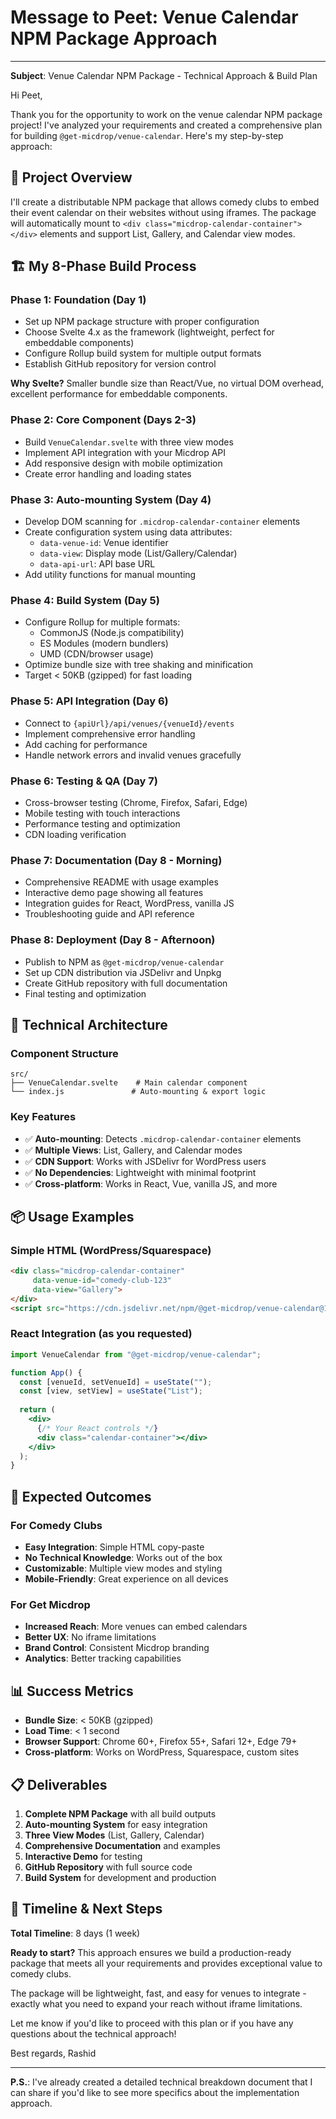 # Message to Peet: Venue Calendar NPM Package Approach

---

**Subject**: Venue Calendar NPM Package - Technical Approach & Build Plan

Hi Peet,

Thank you for the opportunity to work on the venue calendar NPM package project! I've analyzed your requirements and created a comprehensive plan for building `@get-micdrop/venue-calendar`. Here's my step-by-step approach:

## 🎯 Project Overview

I'll create a distributable NPM package that allows comedy clubs to embed their event calendar on their websites without using iframes. The package will automatically mount to `<div class="micdrop-calendar-container"></div>` elements and support List, Gallery, and Calendar view modes.

## 🏗️ My 8-Phase Build Process

### **Phase 1: Foundation (Day 1)**
- Set up NPM package structure with proper configuration
- Choose Svelte 4.x as the framework (lightweight, perfect for embeddable components)
- Configure Rollup build system for multiple output formats
- Establish GitHub repository for version control

**Why Svelte?** Smaller bundle size than React/Vue, no virtual DOM overhead, excellent performance for embeddable components.

### **Phase 2: Core Component (Days 2-3)**
- Build `VenueCalendar.svelte` with three view modes
- Implement API integration with your Micdrop API
- Add responsive design with mobile optimization
- Create error handling and loading states

### **Phase 3: Auto-mounting System (Day 4)**
- Develop DOM scanning for `.micdrop-calendar-container` elements
- Create configuration system using data attributes:
  - `data-venue-id`: Venue identifier
  - `data-view`: Display mode (List/Gallery/Calendar)
  - `data-api-url`: API base URL
- Add utility functions for manual mounting

### **Phase 4: Build System (Day 5)**
- Configure Rollup for multiple formats:
  - CommonJS (Node.js compatibility)
  - ES Modules (modern bundlers)
  - UMD (CDN/browser usage)
- Optimize bundle size with tree shaking and minification
- Target < 50KB (gzipped) for fast loading

### **Phase 5: API Integration (Day 6)**
- Connect to `{apiUrl}/api/venues/{venueId}/events`
- Implement comprehensive error handling
- Add caching for performance
- Handle network errors and invalid venues gracefully

### **Phase 6: Testing & QA (Day 7)**
- Cross-browser testing (Chrome, Firefox, Safari, Edge)
- Mobile testing with touch interactions
- Performance testing and optimization
- CDN loading verification

### **Phase 7: Documentation (Day 8 - Morning)**
- Comprehensive README with usage examples
- Interactive demo page showing all features
- Integration guides for React, WordPress, vanilla JS
- Troubleshooting guide and API reference

### **Phase 8: Deployment (Day 8 - Afternoon)**
- Publish to NPM as `@get-micdrop/venue-calendar`
- Set up CDN distribution via JSDelivr and Unpkg
- Create GitHub repository with full documentation
- Final testing and optimization

## 🔧 Technical Architecture

### Component Structure
```
src/
├── VenueCalendar.svelte    # Main calendar component
└── index.js               # Auto-mounting & export logic
```

### Key Features
- ✅ **Auto-mounting**: Detects `.micdrop-calendar-container` elements
- ✅ **Multiple Views**: List, Gallery, and Calendar modes
- ✅ **CDN Support**: Works with JSDelivr for WordPress users
- ✅ **No Dependencies**: Lightweight with minimal footprint
- ✅ **Cross-platform**: Works in React, Vue, vanilla JS, and more

## 📦 Usage Examples

### Simple HTML (WordPress/Squarespace)
```html
<div class="micdrop-calendar-container"
     data-venue-id="comedy-club-123"
     data-view="Gallery">
</div>
<script src="https://cdn.jsdelivr.net/npm/@get-micdrop/venue-calendar@1.0.0/dist/index.umd.js"></script>
```

### React Integration (as you requested)
```jsx
import VenueCalendar from "@get-micdrop/venue-calendar";

function App() {
  const [venueId, setVenueId] = useState("");
  const [view, setView] = useState("List");
  
  return (
    <div>
      {/* Your React controls */}
      <div class="calendar-container"></div>
    </div>
  );
}
```

## 🚀 Expected Outcomes

### For Comedy Clubs
- **Easy Integration**: Simple HTML copy-paste
- **No Technical Knowledge**: Works out of the box
- **Customizable**: Multiple view modes and styling
- **Mobile-Friendly**: Great experience on all devices

### For Get Micdrop
- **Increased Reach**: More venues can embed calendars
- **Better UX**: No iframe limitations
- **Brand Control**: Consistent Micdrop branding
- **Analytics**: Better tracking capabilities

## 📊 Success Metrics

- **Bundle Size**: < 50KB (gzipped)
- **Load Time**: < 1 second
- **Browser Support**: Chrome 60+, Firefox 55+, Safari 12+, Edge 79+
- **Cross-platform**: Works on WordPress, Squarespace, custom sites

## 📋 Deliverables

1. **Complete NPM Package** with all build outputs
2. **Auto-mounting System** for easy integration
3. **Three View Modes** (List, Gallery, Calendar)
4. **Comprehensive Documentation** and examples
5. **Interactive Demo** for testing
6. **GitHub Repository** with full source code
7. **Build System** for development and production

## 🔄 Timeline & Next Steps

**Total Timeline**: 8 days (1 week)

**Ready to start?** This approach ensures we build a production-ready package that meets all your requirements and provides exceptional value to comedy clubs.

The package will be lightweight, fast, and easy for venues to integrate - exactly what you need to expand your reach without iframe limitations.

Let me know if you'd like to proceed with this plan or if you have any questions about the technical approach!

Best regards,
Rashid

---

**P.S.**: I've already created a detailed technical breakdown document that I can share if you'd like to see more specifics about the implementation approach. 
